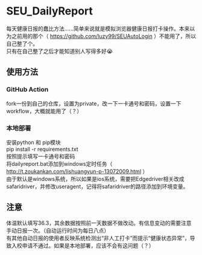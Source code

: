 # SEU_DailyReport  
每天健康日报的蠢比方法......简单来说就是模拟浏览器健康日报打卡操作。本来以为之前用的那个（ https://github.com/luzy99/SEUAutoLogin ）不能用了，所以自己整了个。  
只有在自己整了之后才能知道别人写得多好😭  
## 使用方法  
### GitHub Action  
fork一份到自己的仓库，设置为private，改一下一卡通号和密码，设置一下workflow，大概就能用了（？）  
### 本地部署  
安装python 和 pip模块  
pip install -r requirements.txt  
按照提示填写一卡通号和密码  
将dailyreport.bat添加到windows定时任务（ http://t.zoukankan.com/lishuangyun-p-13072009.html ）  
由于默认是windows系统，所以如果是ios系统，需要把Edgedriver相关改成safaridriver，并修改useragent，记得将safaridriver的路径添加到环境变量。  
## 注意  
体温默认填写36.3，其余数据按照前一天数据不做改动。有信息变动的需要注意手动日报一次。（自动运行时间为每日八点）  
有其他自动日报的使用者反映系统检测出“非人工打卡”而提示“健康状态异常”，导致入校申请不通过。如果是本地部署，应该不会有这问题（？）  

